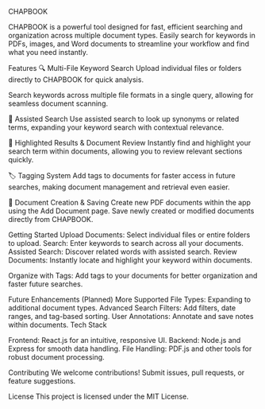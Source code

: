CHAPBOOK

CHAPBOOK is a powerful tool designed for fast, efficient searching and organization across multiple document types. Easily search for keywords in PDFs, images, and Word documents to streamline your workflow and find what you need instantly.

Features
🔍 Multi-File Keyword Search
Upload individual files or folders directly to CHAPBOOK for quick analysis.

Search keywords across multiple file formats in a single query, allowing for seamless document scanning.

🔗 Assisted Search
Use assisted search to look up synonyms or related terms, expanding your keyword search with contextual relevance.

📑 Highlighted Results & Document Review
Instantly find and highlight your search term within documents, allowing you to review relevant sections quickly.

🏷️ Tagging System
Add tags to documents for faster access in future searches, making document management and retrieval even easier.

📄 Document Creation & Saving
Create new PDF documents within the app using the Add Document page.
Save newly created or modified documents directly from CHAPBOOK.

Getting Started
Upload Documents: Select individual files or entire folders to upload.
Search: Enter keywords to search across all your documents.
Assisted Search: Discover related words with assisted search.
Review Documents: Instantly locate and highlight your keyword within documents.

Organize with Tags: Add tags to your documents for better organization and faster future searches.

Future Enhancements (Planned)
More Supported File Types: Expanding to additional document types.
Advanced Search Filters: Add filters, date ranges, and tag-based sorting.
User Annotations: Annotate and save notes within documents.
Tech Stack

Frontend: React.js for an intuitive, responsive UI.
Backend: Node.js and Express for smooth data handling.
File Handling: PDF.js and other tools for robust document processing.

Contributing
We welcome contributions! Submit issues, pull requests, or feature suggestions.

License
This project is licensed under the MIT License.
